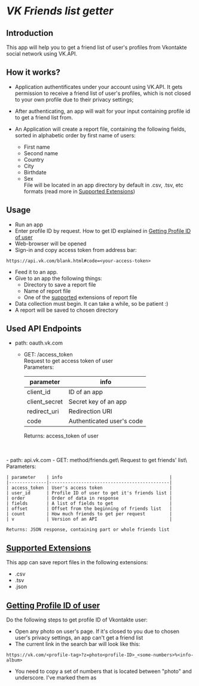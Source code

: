 # *VK Friends list getter*

## Introduction

This app will help you to get a friend list of user's profiles 
from Vkontakte social network using VK.API.

## How it works?
- Application authentificates under your account using VK.API. 
It gets permission to receive a friend list of user's profiles, 
which is not closed to your own profile due to their privacy settings;

- After authenticating, an app will wait for your input containing
profile id to get a friend list from.

- An Application will create a report file, 
containing the following fields, sorted in alphabetic order by first name of users:
  - First name
  - Second name
  - Country 
  - City 
  - Birthdate
  - Sex\
File will be located in an app directory by default in 
.csv, .tsv, etc formats (read more in [Supported Extensions](#supported-extensions))

## Usage
- Run an app
- Enter profile ID by request. How to get ID explained in [Getting Profile ID of user](#getting-profile-id-of-user)
- Web-browser will be opened
- Sign-in and copy access token from address bar:
```
https://api.vk.com/blank.html#code=<your-access-token>
```
- Feed it to an app.
- Give to an app the following things:
  - Directory to save a report file
  - Name of report file
  - One of the [supported](#supported-extensions) extensions of report file
- Data collection must begin. It can take a while, so be patient :)
- A report will be saved to chosen directory

## Used API Endpoints
- path: oauth.vk.com
  - GET: /access_token\
    Request to get access token of user\
    Parameters:

    | parameter     | info                      |
    |---------------|---------------------------|
    | client_id     | ID of an app              |
    | client_secret | Secret key of an app      |
    | redirect_uri  | Redirection URI           |
    | code          | Authenticated user's code |

    Returns: access_token of user
<br>
<br>
- path: api.vk.com
  - GET: method/friends.get\
    Request to get friends' list\
    Parameters:

    | parameter    | info                                        |
    |--------------|---------------------------------------------|
    | access_token | User's access token                         |
    | user_id      | Profile ID of user to get it's friends list |
    | order        | Order of data in response                   |
    | fields       | A list of fields to get                     |
    | offset       | Offset from the beginning of friends list   |
    | count        | How much friends to get per request         |
    | v            | Version of an API                           |

    Returns: JSON response, containing part or whole friends list
## [Supported Extensions]()
This app can save report files in the following extensions:
- .csv
- .tsv
- .json

## [Getting Profile ID of user]()
Do the following steps to get profile ID of Vkontakte user:
- Open any photo on user's page. If it's closed to you due to chosen user's privacy settings, 
an app can't get a friend list
- The current link in the search bar will look like this: 
```
https://vk.com/<profile-tag>?z=photo<profile-ID>_<some-numbers>%<info-album>
```
- You need to copy a set of numbers that is located between "photo" and underscore.
I've marked them as <profile-ID>